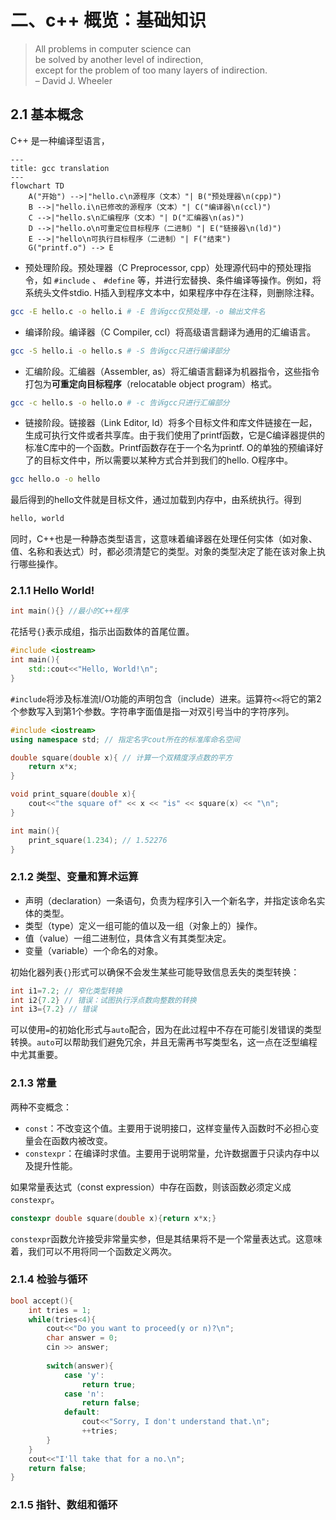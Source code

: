 # 二、c++ 概览：基础知识
> All problems in computer science can   
> be solved by another level of indirection,  
> except for the problem of too many layers of indirection.   
> – David J. Wheeler

## 2.1 基本概念

C++ 是一种编译型语言，

```mermaid
---
title: gcc translation
---
flowchart TD
    A("开始") -->|"hello.c\n源程序（文本）"| B("预处理器\n(cpp)")
    B -->|"hello.i\n已修改的源程序（文本）"| C("编译器\n(ccl)")
    C -->|"hello.s\n汇编程序（文本）"| D("汇编器\n(as)")
    D -->|"hello.o\n可重定位目标程序（二进制）"| E("链接器\n(ld)")
    E -->|"hello\n可执行目标程序（二进制）"| F("结束")
    G("printf.o") --> E
```


- 预处理阶段。预处理器（C Preprocessor, cpp）处理源代码中的预处理指令，如 `#include` 、 `#define` 等，并进行宏替换、条件编译等操作。例如，将系统头文件stdio. H插入到程序文本中，如果程序中存在注释，则删除注释。
```bash
gcc -E hello.c -o hello.i # -E 告诉gcc仅预处理，-o 输出文件名
```
- 编译阶段。编译器（C Compiler, ccl）将高级语言翻译为通用的汇编语言。
```bash
gcc -S hello.i -o hello.s # -S 告诉gcc只进行编译部分
```
- 汇编阶段。汇编器（Assembler, as）将汇编语言翻译为机器指令，这些指令打包为**可重定向目标程序**（relocatable object program）格式。
```bash
gcc -c hello.s -o hello.o # -c 告诉gcc只进行汇编部分
```
- 链接阶段。链接器（Link Editor, ld）将多个目标文件和库文件链接在一起，生成可执行文件或者共享库。由于我们使用了printf函数，它是C编译器提供的标准C库中的一个函数。Printf函数存在于一个名为printf. O的单独的预编译好了的目标文件中，所以需要以某种方式合并到我们的hello. O程序中。
```bash
gcc hello.o -o hello
```
最后得到的hello文件就是目标文件，通过加载到内存中，由系统执行。得到
```bash
hello, world
```

同时，C++也是一种静态类型语言，这意味着编译器在处理任何实体（如对象、值、名称和表达式）时，都必须清楚它的类型。对象的类型决定了能在该对象上执行哪些操作。

### 2.1.1 Hello World!

```c++
int main(){} //最小的C++程序
```
花括号`{}`表示成组，指示出函数体的首尾位置。

```c++
#include <iostream>
int main(){
	std::cout<<"Hello, World!\n";
}
```
`#include`将涉及标准流I/O功能的声明包含（include）进来。运算符`<<`将它的第2个参数写入到第1个参数。字符串字面值是指一对双引号当中的字符序列。

```c++
#include <iostream>
using namespace std; // 指定名字cout所在的标准库命名空间

double square(double x){ // 计算一个双精度浮点数的平方
	return x*x;
}

void print_square(double x){
	cout<<"the square of" << x << "is" << square(x) << "\n";
}

int main(){
	print_square(1.234); // 1.52276
}
```

### 2.1.2 类型、变量和算术运算

- 声明（declaration）一条语句，负责为程序引入一个新名字，并指定该命名实体的类型。
- 类型（type）定义一组可能的值以及一组（对象上的）操作。
- 值（value）一组二进制位，具体含义有其类型决定。
- 变量（variable）一个命名的对象。

初始化器列表`{}`形式可以确保不会发生某些可能导致信息丢失的类型转换：
```c++
int i1=7.2; // 窄化类型转换
int i2{7.2} // 错误：试图执行浮点数向整数的转换
int i3={7.2} // 错误
```

可以使用`=`的初始化形式与`auto`配合，因为在此过程中不存在可能引发错误的类型转换。`auto`可以帮助我们避免冗余，并且无需再书写类型名，这一点在泛型编程中尤其重要。

### 2.1.3 常量

两种不变概念：
- `const`：不改变这个值。主要用于说明接口，这样变量传入函数时不必担心变量会在函数内被改变。
- `constexpr`：在编译时求值。主要用于说明常量，允许数据置于只读内存中以及提升性能。

如果常量表达式（const expression）中存在函数，则该函数必须定义成`constexpr`。

```c++
constexpr double square(double x){return x*x;}
```

`constexpr`函数允许接受非常量实参，但是其结果将不是一个常量表达式。这意味着，我们可以不用将同一个函数定义两次。

### 2.1.4 检验与循环

```c++
bool accept(){
	int tries = 1;
	while(tries<4){
		cout<<"Do you want to proceed(y or n)?\n";
		char answer = 0;
		cin >> answer;
		
		switch(answer){
			case 'y':
				return true;
			case 'n':
				return false;
			default:
				cout<<"Sorry, I don't understand that.\n";
				++tries;
		}
	}
	cout<<"I'll take that for a no.\n";
	return false;
}
```

### 2.1.5 指针、数组和循环

